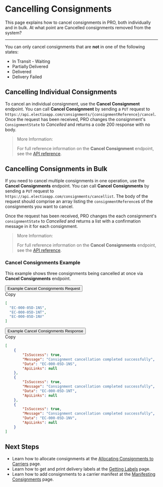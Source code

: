 # Cancelling Consignments

This page explains how to cancel consignments in PRO, both individually and in bulk. <span class="highlight">At what point are Cancelled consignments removed from the system?</span>

---

You can only cancel consignments that are **not** in one of the following states:

* In Transit - Waiting 
* Partially Delivered 
* Delivered 
* Delivery Failed

## Cancelling Individual Consignments

To cancel an individual consignment, use the **Cancel Consignment** endpoint. You can call **Cancel Consignment** by sending a `PUT` request to `https://api.electioapp.com/consignments/{consignmentReference}/cancel`. Once the request has been received, PRO changes the consignment's `ConsignmentState` to _Cancelled_ and returns a code 200 response with no body.

> <span class="note-header">More Information:</span>
>
> For full reference information on the **Cancel Consignment** endpoint, see the <a href="https://docs.electioapp.com/#/api/CancelConsignment">API reference</a>.

## Cancelling Consignments in Bulk

If you need to cancel multiple consignments in one operation, use the **Cancel Consignments** endpoint. You can call **Cancel Consignments** by sending a `PUT` request to `https://api.electioapp.com/consignments/cancellist`. The body of the request should comprise an array listing the `consignmentReference`s of the consignments you want to cancel.

Once the request has been received, PRO changes the each consignment's `consignmentState` to _Cancelled_ and returns a list with a confirmation message in it for each consignment.

> <span class="note-header">More Information:</span>
>
> For full reference information on the **Cancel Consignments** endpoint, see the <a href="https://docs.electioapp.com/#/api/CancelConsignments">API reference</a>.

### Cancel Consignments Example

This example shows three consignments being cancelled at once via **Cancel Consignments** endpoint.

<div class="tab">
    <button class="staticTabButton">Example Cancel Consignments Request</button>
    <div class="copybutton" onclick="CopyToClipboard(this, 'cancelConsRequest')"><span class='glyphicon glyphicon-copy'></span><span class='copy'>Copy</span></div>
</div>

<div id="cancelConsRequest" class="staticTabContent" onclick="CopyToClipboard(this, 'cancelConsRequest')">

```json
[
  "EC-000-05D-1NS",
  "EC-000-05D-1NT",
  "EC-000-05D-1NV"
]
```
</div>

<div class="tab">
    <button class="staticTabButton">Example Cancel Consignments Response</button>
    <div class="copybutton" onclick="CopyToClipboard(this, 'cancelConsResponse')"><span class='glyphicon glyphicon-copy'></span><span class='copy'>Copy</span></div>
</div>

<div id="cancelConsResponse" class="staticTabContent" onclick="CopyToClipboard(this, 'cancelConsResponse')">

```json
[
    {
        "IsSuccess": true,
        "Message": "Consignment cancellation completed successfully",
        "Data": "EC-000-05D-1NS",
        "ApiLinks": null
    },
    {
        "IsSuccess": true,
        "Message": "Consignment cancellation completed successfully",
        "Data": "EC-000-05D-1NT",
        "ApiLinks": null
    },
    {
        "IsSuccess": true,
        "Message": "Consignment cancellation completed successfully",
        "Data": "EC-000-05D-1NV",
        "ApiLinks": null
    }
]
```
</div>

## Next Steps

* Learn how to allocate consignments at the [Allocating Consignments to Carriers](/api/help/allocating_consignments_to_carriers.html) page.
* Learn how to get and print delivery labels at the [Getting Labels](/api/help/getting_labels.html) page.
* Learn how to add consignments to a carrier manifest at the [Manifesting Consignments](/api/help/manifesting_consignments.html) page.

<script src="../../scripts/requesttabs.js"></script>
<script src="../../scripts/responsetabs.js"></script>
<script src="../../scripts/copy.js"></script>